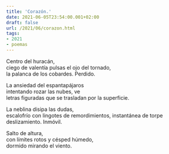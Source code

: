 ```yaml
---
title: 'Corazón.'
date: 2021-06-05T23:54:00.001+02:00
draft: false
url: /2021/06/corazon.html
tags: 
- 2021
- poemas
---
```


Centro del huracán,  
ciego de valentía pulsas el ojo del tornado,  
la palanca de los cobardes. Perdido.  

La ansiedad del espantapájaros  
intentando rozar las nubes, ve  
letras figuradas que se trasladan por la superficie.  

La neblina disipa las dudas,  
escalofrío con lingotes de remordimientos, instantánea de torpe deslizamiento. Inmóvil.  

Salto de altura,  
con límites rotos y césped húmedo,  
dormido mirando el viento.  